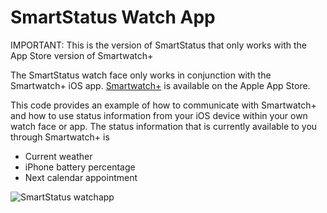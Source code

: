SmartStatus Watch App
=====================

IMPORTANT: This is the version of SmartStatus that only works with the App Store version of Smartwatch+

The SmartStatus watch face only works in conjunction with the Smartwatch+ iOS app. [Smartwatch+](https://itunes.apple.com/us/app/smartwatch+-for-pebble/id711357931?ls=1&mt=8) is available on the Apple App Store.

This code provides an example of how to communicate with Smartwatch+ and how to use status information from your iOS device within your own watch face or app. The status information that is currently available to you through Smartwatch+ is

* Current weather
* iPhone battery percentage
* Next calendar appointment

![SmartStatus watchapp](https://raw.github.com/robhh/SmartStatus-AppStore/master/SmartStatus.jpg)
